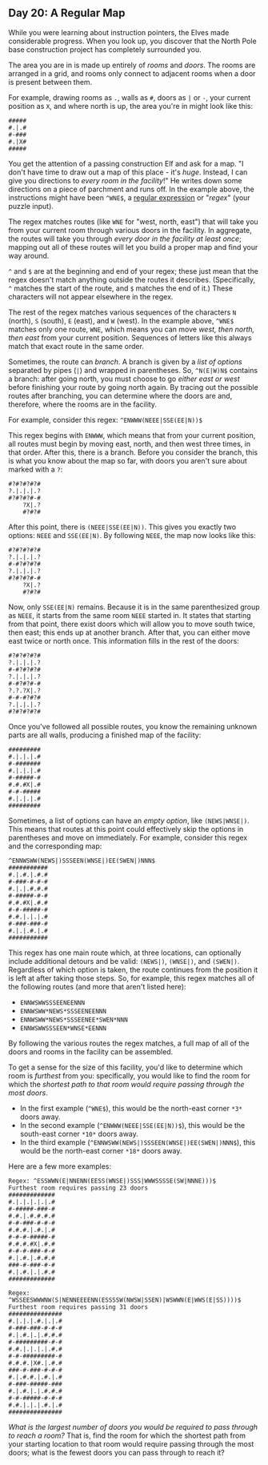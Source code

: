 Day 20: A Regular Map
---------------------

While you were learning about instruction pointers, the Elves made considerable progress. When you look up, you discover that the North Pole base construction project has completely surrounded you.


The area you are in is made up entirely of *rooms* and *doors*. The rooms are arranged in a grid, and rooms only connect to adjacent rooms when a door is present between them.


For example, drawing rooms as `.`, walls as `#`, doors as `|` or `-`, your current position as `X`, and where north is up, the area you're in might look like this:



```
#####
#.|.#
#-###
#.|X#
#####

```

You get the attention of a passing construction Elf and ask for a map. "I don't have time to draw out a map of this place - it's *huge*. Instead, I can give you directions to *every room in the facility*!" He writes down some directions on a piece of parchment and runs off. In the example above, the instructions might have been `^WNE$`, a [regular expression](https://en.wikipedia.org/wiki/Regular_expression) or "*regex*" (your puzzle input).


The regex matches routes (like `WNE` for "west, north, east") that will take you from your current room through various doors in the facility. In aggregate, the routes will take you through *every door in the facility at least once*; mapping out all of these routes will let you build a proper map and find your way around.


`^` and `$` are at the beginning and end of your regex; these just mean that the regex doesn't match anything outside the routes it describes. (Specifically, `^` matches the start of the route, and `$` matches the end of it.) These characters will not appear elsewhere in the regex.


The rest of the regex matches various sequences of the characters `N` (north), `S` (south), `E` (east), and `W` (west). In the example above, `^WNE$` matches only one route, `WNE`, which means you can move *west, then north, then east* from your current position. Sequences of letters like this always match that exact route in the same order.


Sometimes, the route can *branch*. A branch is given by a *list of options* separated by pipes (`|`) and wrapped in parentheses. So, `^N(E|W)N$` contains a branch: after going north, you must choose to go *either east or west* before finishing your route by going north again. By tracing out the possible routes after branching, you can determine where the doors are and, therefore, where the rooms are in the facility.


For example, consider this regex: `^ENWWW(NEEE|SSE(EE|N))$`


This regex begins with `ENWWW`, which means that from your current position, all routes must begin by moving east, north, and then west three times, in that order. After this, there is a branch. Before you consider the branch, this is what you know about the map so far, with doors you aren't sure about marked with a `?`:



```
#?#?#?#?#
?.|.|.|.?
#?#?#?#-#
    ?X|.?
    #?#?#

```

After this point, there is `(NEEE|SSE(EE|N))`. This gives you exactly two options: `NEEE` and `SSE(EE|N)`. By following `NEEE`, the map now looks like this:



```
#?#?#?#?#
?.|.|.|.?
#-#?#?#?#
?.|.|.|.?
#?#?#?#-#
    ?X|.?
    #?#?#

```

Now, only `SSE(EE|N)` remains. Because it is in the same parenthesized group as `NEEE`, it starts from the same room `NEEE` started in. It states that starting from that point, there exist doors which will allow you to move south twice, then east; this ends up at another branch. After that, you can either move east twice or north once. This information fills in the rest of the doors:



```
#?#?#?#?#
?.|.|.|.?
#-#?#?#?#
?.|.|.|.?
#-#?#?#-#
?.?.?X|.?
#-#-#?#?#
?.|.|.|.?
#?#?#?#?#

```

Once you've followed all possible routes, you know the remaining unknown parts are all walls, producing a finished map of the facility:



```
#########
#.|.|.|.#
#-#######
#.|.|.|.#
#-#####-#
#.#.#X|.#
#-#-#####
#.|.|.|.#
#########

```

Sometimes, a list of options can have an *empty option*, like `(NEWS|WNSE|)`. This means that routes at this point could effectively skip the options in parentheses and move on immediately. For example, consider this regex and the corresponding map:



```
^ENNWSWW(NEWS|)SSSEEN(WNSE|)EE(SWEN|)NNN$
###########
#.|.#.|.#.#
#-###-#-#-#
#.|.|.#.#.#
#-#####-#-#
#.#.#X|.#.#
#-#-#####-#
#.#.|.|.|.#
#-###-###-#
#.|.|.#.|.#
###########

```

This regex has one main route which, at three locations, can optionally include additional detours and be valid: `(NEWS|)`, `(WNSE|)`, and `(SWEN|)`. Regardless of which option is taken, the route continues from the position it is left at after taking those steps. So, for example, this regex matches all of the following routes (and more that aren't listed here):


* `ENNWSWWSSSEENEENNN`
* `ENNWSWW*NEWS*SSSEENEENNN`
* `ENNWSWW*NEWS*SSSEENEE*SWEN*NNN`
* `ENNWSWWSSSEEN*WNSE*EENNN`


By following the various routes the regex matches, a full map of all of the doors and rooms in the facility can be assembled.


To get a sense for the size of this facility, you'd like to determine which room is *furthest* from you: specifically, you would like to find the room for which the *shortest path to that room would require passing through the most doors*.


* In the first example (`^WNE$`), this would be the north-east corner `*3*` doors away.
* In the second example (`^ENWWW(NEEE|SSE(EE|N))$`), this would be the south-east corner `*10*` doors away.
* In the third example (`^ENNWSWW(NEWS|)SSSEEN(WNSE|)EE(SWEN|)NNN$`), this would be the north-east corner `*18*` doors away.


Here are a few more examples:



```
Regex: ^ESSWWN(E|NNENN(EESS(WNSE|)SSS|WWWSSSSE(SW|NNNE)))$
Furthest room requires passing 23 doors
#############
#.|.|.|.|.|.#
#-#####-###-#
#.#.|.#.#.#.#
#-#-###-#-#-#
#.#.#.|.#.|.#
#-#-#-#####-#
#.#.#.#X|.#.#
#-#-#-###-#-#
#.|.#.|.#.#.#
###-#-###-#-#
#.|.#.|.|.#.#
#############

```


```
Regex: ^WSSEESWWWNW(S|NENNEEEENN(ESSSSW(NWSW|SSEN)|WSWWN(E|WWS(E|SS))))$
Furthest room requires passing 31 doors
###############
#.|.|.|.#.|.|.#
#-###-###-#-#-#
#.|.#.|.|.#.#.#
#-#########-#-#
#.#.|.|.|.|.#.#
#-#-#########-#
#.#.#.|X#.|.#.#
###-#-###-#-#-#
#.|.#.#.|.#.|.#
#-###-#####-###
#.|.#.|.|.#.#.#
#-#-#####-#-#-#
#.#.|.|.|.#.|.#
###############

```

*What is the largest number of doors you would be required to pass through to reach a room?* That is, find the room for which the shortest path from your starting location to that room would require passing through the most doors; what is the fewest doors you can pass through to reach it?


